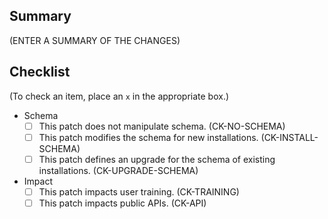## Summary

(ENTER A SUMMARY OF THE CHANGES)

## Checklist

(To check an item, place an `x` in the appropriate box.)

 - Schema
   - [ ] This patch does not manipulate schema. (CK-NO-SCHEMA)
   - [ ] This patch modifies the schema for new installations. (CK-INSTALL-SCHEMA)
   - [ ] This patch defines an upgrade for the schema of existing installations. (CK-UPGRADE-SCHEMA)
 - Impact
   - [ ] This patch impacts user training. (CK-TRAINING)
   - [ ] This patch impacts public APIs. (CK-API)
